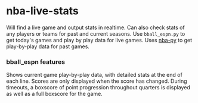 # nba-live-stats
Will find a live game and output stats in realtime. Can also check stats of any players or teams for past and current seasons.
Use ```bball_espn.py``` to get today's games and play by play data for live games. Uses [nba-py](https://pypi.org/project/nba-api/) to get play-by-play data for past games.




### bball_espn features
Shows current game play-by-play data, with detailed stats at the end of each line. Scores are only displayed when the score has changed. During timeouts, a boxscore of point progression throughout quarters is displayed as well as a full boxscore for the game.
